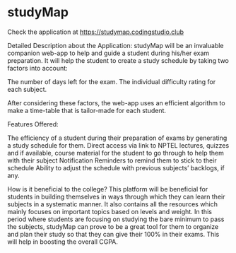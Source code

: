 # studyMap
Check the application at https://studymap.codingstudio.club

Detailed Description about the Application:
studyMap will be an invaluable companion web-app to help and guide a student during his/her exam preparation. It will help the student to create a study schedule by taking two factors into account:

The number of days left for the exam.
The individual difficulty rating for each subject. 

After considering these factors, the web-app uses an efficient algorithm to make a time-table that is tailor-made for each student.



Features Offered:

The efficiency of a student during their preparation of exams by generating a study schedule for them. 
Direct access via link to NPTEL lectures, quizzes and if available, course material for the student to go through to help them with their subject
Notification Reminders to remind them to stick to their schedule
Ability to adjust the schedule with previous subjects’ backlogs, if any.








How is it beneficial to the college?
This platform will be beneficial for students in building themselves in ways through which they can learn their subjects in a systematic manner. It also contains all the resources which mainly focuses on important topics based on levels and weight. In this period where students are focusing on studying the bare minimum to pass the subjects, studyMap can prove to be a great tool for them to organize and plan their study so that they can give their 100% in their exams. This will help in boosting the overall CGPA.
